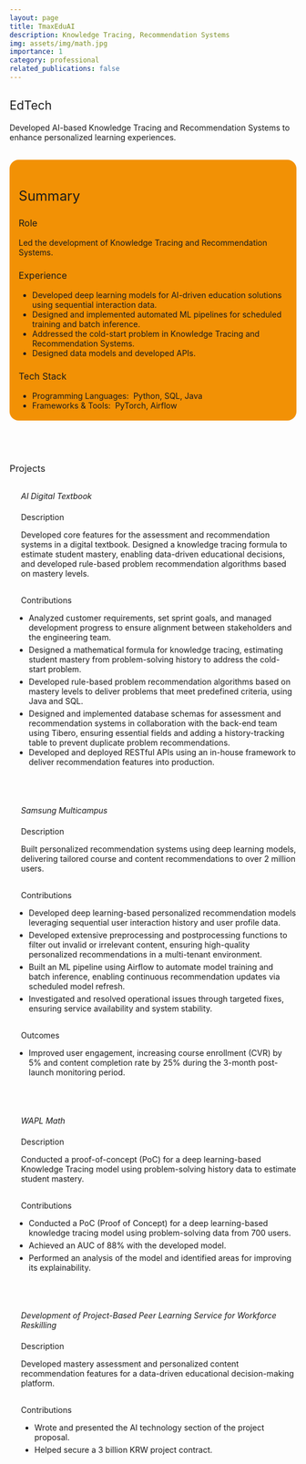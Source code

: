 ```yaml
---
layout: page
title: TmaxEduAI
description: Knowledge Tracing, Recommendation Systems
img: assets/img/math.jpg
importance: 1
category: professional
related_publications: false
---
```


<style>
    :root {
        --summary-background-color: #f29105; /* 기본 모드 배경색 */
    }

    html[data-theme="dark"] {
        --summary-background-color: var(--global-hover-color); /* 다크 모드 배경색 */
    }

    .summary-container {
        background-color: var(--summary-background-color);
        padding: 1rem 1rem 0.25rem 1rem;
        border-radius: 1rem;
    }
</style>

<h2 style="font-weight: 400;">EdTech</h2>
<p>
    Developed AI-based <strong style="font-weight: 400;">Knowledge Tracing</strong> and <strong style="font-weight: 400;">Recommendation Systems</strong> to enhance personalized learning experiences.
</p>
<br>

<!-- Summary 부분을 summary-container 클래스로 감쌈 -->
<div class="summary-container">
    <h2 style="font-weight: 400; font-size: 1.5rem;">Summary</h2>
    <h3 style="font-weight: 400; font-size: 1rem;">Role</h3>
    <p>
        Led the development of Knowledge Tracing and Recommendation Systems.
    </p>
    <h3 style="font-weight: 400; font-size: 1rem;">Experience</h3>
    <ul>
        <li>Developed deep learning models for AI-driven education solutions using sequential interaction data.</li>
        <li>Designed and implemented automated ML pipelines for scheduled training and batch inference.</li>
        <li>Addressed the cold-start problem in Knowledge Tracing and Recommendation Systems.</li>
        <li>Designed data models and developed APIs.</li>
    </ul>
    <h3 style="font-weight: 400; font-size: 1rem;">Tech Stack</h3>
    <ul>
        <li>Programming Languages:&nbsp;&nbsp;Python, SQL, Java</li>
        <li>Frameworks & Tools:&nbsp;&nbsp;PyTorch, Airflow</li>
    </ul>
</div>
<br>
<br>
<br>

<h3 style="font-weight: 400; margin-bottom: 30px;">Projects</h3>
<h5 style="font-weight: 400; margin-left: 20px; margin-bottom: 20px;">AI Digital Textbook</h5>
<p style="margin-left: 20px;">
    <strong style="font-weight: 400;">Description</strong>
</p>
<p style="margin-left: 20px; margin-bottom: 30px;">
    Developed core features for the assessment and recommendation systems in a digital textbook. Designed a knowledge tracing formula to estimate student mastery, enabling data-driven educational decisions, and developed rule-based problem recommendation algorithms based on mastery levels.
</p>
<p style="margin-left: 20px;">
    <strong style="font-weight: 400;">Contributions</strong>
</p>
<ul style="margin-left: 10px;">
    <li style="margin-bottom: 5px;">Analyzed customer requirements, set sprint goals, and managed development progress to ensure alignment between stakeholders and the engineering team.</li>
    <li style="margin-bottom: 5px;">Designed a mathematical formula for knowledge tracing, estimating student mastery from problem-solving history to address the cold-start problem.</li>
    <li style="margin-bottom: 5px;">Developed rule-based problem recommendation algorithms based on mastery levels to deliver problems that meet predefined criteria, using Java and SQL.</li>
    <li>Designed and implemented database schemas for assessment and recommendation systems in collaboration with the back-end team using Tibero, ensuring essential fields and adding a history-tracking table to prevent duplicate problem recommendations.</li>
    <li>Developed and deployed RESTful APIs using an in-house framework to deliver recommendation features into production.</li>
</ul>
<br>
<br>

<h5 style="font-weight: 400; margin-left: 20px; margin-bottom: 20px;">Samsung Multicampus</h5>
<p style="margin-left: 20px;">
    <strong style="font-weight: 400;">Description</strong>
</p>
<p style="margin-left: 20px; margin-bottom: 30px;">
    Built personalized recommendation systems using deep learning models, delivering tailored course and content recommendations to over 2 million users.
</p>
<p style="margin-left: 20px;">
    <strong style="font-weight: 400;">Contributions</strong>
</p>
<ul style="margin-left: 10px;">
    <li style="margin-bottom: 5px;">Developed deep learning-based personalized recommendation models leveraging sequential user interaction history and user profile data.</li>
    <li style="margin-bottom: 5px;">Developed extensive preprocessing and postprocessing functions to filter out invalid or irrelevant content, ensuring high-quality personalized recommendations in a multi-tenant environment.</li>
    <li style="margin-bottom: 5px;">Built an ML pipeline using Airflow to automate model training and batch inference, enabling continuous recommendation updates via scheduled model refresh.</li>
    <li style="margin-bottom: 30px;">Investigated and resolved operational issues through targeted fixes, ensuring service availability and system stability.</li>
</ul>
<p style="margin-left: 20px;">
    <strong style="font-weight: 400;">Outcomes</strong>
</p>
<ul style="margin-left: 10px;">
    <li style="margin-bottom: 5px;">Improved user engagement, increasing course enrollment (CVR) by 5% and content completion rate by 25% during the 3-month post-launch monitoring period.</li>
</ul>
<br>
<br>

<h5 style="font-weight: 400; margin-left: 20px; margin-bottom: 20px;">WAPL Math</h5>
<p style="margin-left: 20px;">
    <strong style="font-weight: 400;">Description</strong>
</p>
<p style="margin-left: 20px; margin-bottom: 30px;">
    Conducted a proof-of-concept (PoC) for a deep learning-based Knowledge Tracing model using problem-solving history data to estimate student mastery.
</p>
<p style="margin-left: 20px;">
    <strong style="font-weight: 400;">Contributions</strong>
</p>
<ul style="margin-left: 10px;">
    <li style="margin-bottom: 5px;">Conducted a PoC (Proof of Concept) for a deep learning-based knowledge tracing model using problem-solving data from 700 users.</li>
    <li style="margin-bottom: 5px;">Achieved an AUC of 88% with the developed model.</li>
    <li>Performed an analysis of the model and identified areas for improving its explainability.</li>
</ul>
<br>
<br>

<h5 style="font-weight: 400; margin-left: 20px; margin-bottom: 20px;">Development of Project-Based Peer Learning Service for Workforce Reskilling</h5>
<p style="margin-left: 20px;">
    <strong style="font-weight: 400;">Description</strong>
</p>
<p style="margin-left: 20px; margin-bottom: 30px;">
    Developed mastery assessment and personalized content recommendation features for a data-driven educational decision-making platform.
</p>
<p style="margin-left: 20px;">
    <strong style="font-weight: 400;">Contributions</strong>
</p>
<ul style="margin-left: 20px;">
    <li style="margin-bottom: 5px;">Wrote and presented the AI technology section of the project proposal.</li>
    <li>Helped secure a 3 billion KRW project contract.</li>
</ul>
<br>
<br>
